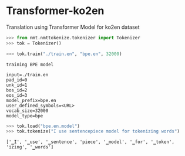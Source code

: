 # Transformer-ko2en
Translation using Transformer Model for ko2en dataset
```python
>>> from nmt.nmttokenize.tokenizer import Tokenizer
>>> tok = Tokenizer()
```
```python
>>> tok.train("./train.en", "bpe.en", 32000)
```
```
training BPE model

input=./train.en 
pad_id=0 
unk_id=1                     
bos_id=2 
eos_id=3                     
model_prefix=bpe.en                     
user_defined_symbols=<URL>                     
vocab_size=32000                     
model_type=bpe
```

```python
>>> tok.load("bpe.en.model")
>>> tok.tokenize("I use sentencepiece model for tokenizing words")
```
```
['▁I', '▁use', '▁sentence', 'piece', '▁model', '▁for', '▁token', 'izing', '▁words']
```

